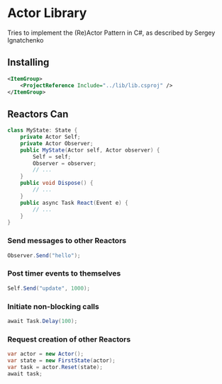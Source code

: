 # Actor Library

Tries to implement the (Re)Actor Pattern in C#, as described by Sergey Ignatchenko

## Installing

```xml
<ItemGroup>
    <ProjectReference Include="../lib/lib.csproj" />
</ItemGroup>
```

## Reactors Can

```c#
class MyState: State {
    private Actor Self;
    private Actor Observer;
    public MyState(Actor self, Actor observer) {
        Self = self;
        Observer = observer;
        // ...
    }
    public void Dispose() {
        // ...
    }
    public async Task React(Event e) {
        // ...
    }
}
```

### Send messages to other Reactors

```c#
Observer.Send("hello");
```

### Post timer events to themselves

```c#
Self.Send("update", 1000);
```

### Initiate non-blocking calls

```c#
await Task.Delay(100);
```

### Request creation of other Reactors

```c#
var actor = new Actor();
var state = new FirstState(actor);
var task = actor.Reset(state);
await task;
```
